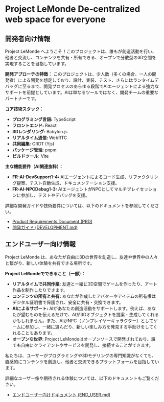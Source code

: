 # Project LeMonde De-centralized web space for everyone

## 開発者向け情報

Project LeMonde へようこそ！このプロジェクトは、誰もが創造活動を行い、他者と交流し、コンテンツを共有・所有できる、オープンで分散型の3D空間を実現することを目指しています。

**開発アプローチの特徴：**
このプロジェクトは、少人数（多くの場合、一人の開発者）による開発を想定しており、設計、実装、テスト、さらにはランタイムデバッグに至るまで、開発プロセスのあらゆる段階でAIエージェントによる強力なサポートを前提としています。AIは単なるツールではなく、開発チームの重要なパートナーです。

**コア技術スタック：**
*   **プログラミング言語:** TypeScript
*   **フロントエンド:** React
*   **3Dレンダリング:** Babylon.js
*   **リアルタイム通信:** WebRTC
*   **共同編集:** CRDT (Yjs)
*   **パッケージ管理:** pnpm
*   **ビルドツール:** Vite

**主な機能要件（AI関連抜粋）：**
*   **FR-AI-DevSupport1-4:** AIエージェントによるコード生成、リファクタリング提案、テスト自動生成、ドキュメンテーション支援。
*   **FR-AI-NPCDebug1-3:** AIエージェントがNPCとしてマルチプレイセッションに参加し、テストやデバッグを支援。

詳細な開発ガイドや技術要件については、以下のドキュメントを参照してください。
*   [Product Requirements Document (PRD)](./docs/PRD.md)
*   [開発ガイド (DEVELOPMENT.md)](./docs/DEVELOPMENT.md)

## エンドユーザー向け情報

Project LeMonde は、あなたが自由に3Dの世界を創造し、友達や世界中の人々と繋がり、新しい体験を共有できる場所です。

**Project LeMondeでできること（一部）：**
*   **リアルタイムで共同作業:** 友達と一緒に3D空間でゲームを作ったり、アート作品を制作したりできます。
*   **コンテンツの所有と共有:** あなたが作成したアバターやアイテムの所有権はデジタル証明書で保護され、安全に共有・交換できます。
*   **AIによるサポート:** AIがあなたの創造活動をサポートします。例えば、あなたが望むものを伝えるだけで、AIが3Dオブジェクトを提案・生成してくれるかもしれません。また、AIがNPC（ノンプレイヤーキャラクター）としてゲームに参加し、一緒に遊んだり、新しい楽しみ方を発見する手助けをしてくれることもあります。
*   **オープンな世界:** Project LeMondeはオープンソースで開発されており、誰でも自由にクライアントやサービスを開発し、接続することができます。

私たちは、ユーザーがプログラミングや3Dモデリングの専門知識がなくても、直感的にコンテンツを創造し、他者と交流できるプラットフォームを目指しています。

詳細なユーザー像や期待される体験については、以下のドキュメントもご覧ください。
*   [エンドユーザー向けドキュメント (END_USER.md)](./docs/END_USER.md)
